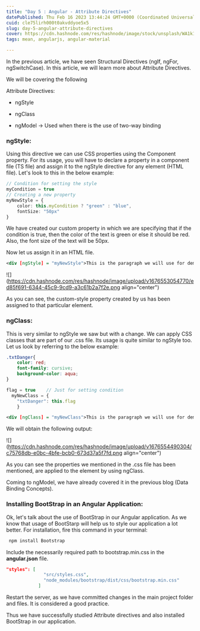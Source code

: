 ```yaml
---
title: "Day 5 : Angular - Attribute Directives"
datePublished: Thu Feb 16 2023 13:44:24 GMT+0000 (Coordinated Universal Time)
cuid: cle75lirh000t0akvddyoe5x5
slug: day-5-angular-attribute-directives
cover: https://cdn.hashnode.com/res/hashnode/image/stock/unsplash/WA1k1TK38NE/upload/803cd1697dd25f001aec4e93d19158ea.jpeg
tags: mean, angularjs, angular-material

---
```


In the previous article, we have seen Structural Directives (ngIf, ngFor, ngSwitchCase). In this article, we will learn more about Attribute Directives.

We will be covering the following

Attribute Directives:

* ngStyle
    
* ngClass
    
* ngModel -&gt; Used when there is the use of two-way binding
    

### ngStyle:

Using this directive we can use CSS properties using the Component property. For its usage, you will have to declare a property in a component file (TS file) and assign it to the ngStyle directive for any element (HTML file). Let's look to this in the below example:

```typescript
// Condition for setting the style
myCondition = true
// Creating a new property 
myNewStyle = {
    color: this.myCondition ? "green" : "blue",
    fontSize: "50px"
}
```

We have created our custom property in which we are specifying that if the condition is true, then the color of the text is green or else it should be red. Also, the font size of the text will be 50px.

Now let us assign it in an HTML file.

```xml
<div [ngStyle] = "myNewStyle">This is the paragraph we will use for demonstration of ngStyle</div>
```

![](https://cdn.hashnode.com/res/hashnode/image/upload/v1676553054770/ed85f691-6344-45c9-9cd9-a3c61b2a7f2e.png align="center")

As you can see, the custom-style property created by us has been assigned to that particular element.

### ngClass:

This is very similar to ngStyle we saw but with a change. We can apply CSS classes that are part of our .css file. Its usage is quite similar to ngStyle too. Let us look by referring to the below example:

```css
.txtDanger{
    color: red;
    font-family: cursive;
    background-color: aqua;
}
```

```typescript
flag = true    // Just for setting condition
  myNewClass = {
    "txtDanger": this.flag
    }
```

```xml
<div [ngClass] = "myNewClass">This is the paragraph we will use for demonstration of ngClass</div>
```

We will obtain the following output:

![](https://cdn.hashnode.com/res/hashnode/image/upload/v1676554490304/c75768db-e0bc-4bfe-bcb0-673d37a5f7fd.png align="center")

As you can see the properties we mentioned in the .css file has been mentioned, are applied to the element by using ngClass.

Coming to ngModel, we have already covered it in the previous blog (Data Binding Concepts).

### Installing BootStrap in an Angular Application:

Ok, let's talk about the use of BootStrap in our Angular application. As we know that usage of BootStarp will help us to style our application a lot better. For installation, fire this command in your terminal:

```markdown
 npm install Bootstrap
```

Include the necessarily required path to bootstrap.min.css in the **angular.json** file.

```json
"styles": [
              "src/styles.css",
              "node_modules/bootstrap/dist/css/bootstrap.min.css"
            ]
```

Restart the server, as we have committed changes in the main project folder and files. It is considered a good practice.

Thus we have successfully studied Attribute directives and also installed BootStrap in our application.